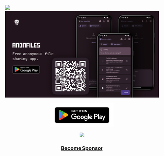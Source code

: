 <a href="https://alexrintt.io/r/discord">
  <img src="https://img.shields.io/discord/1045839711094194256?style=flat-square&color=%23C9CDFB" />
</a>

<a href="https://alexrintt.io/r/anonfiles">
  <img src="/assets/cover.png" />
<a>

<a href="https://alexrintt.io/r/anonfiles">
  <p align="center">
    <img height="80" src="/assets/badge.png" /> 
  </p>
<a>

<p align="center">
  <img src="https://alexrintt.io/sponsors/banner.svg" /> 
</p>

<h3 align="center">
  <a href="https://alexrintt.io/r/sponsor">Become Sponsor</p>
</h3>
